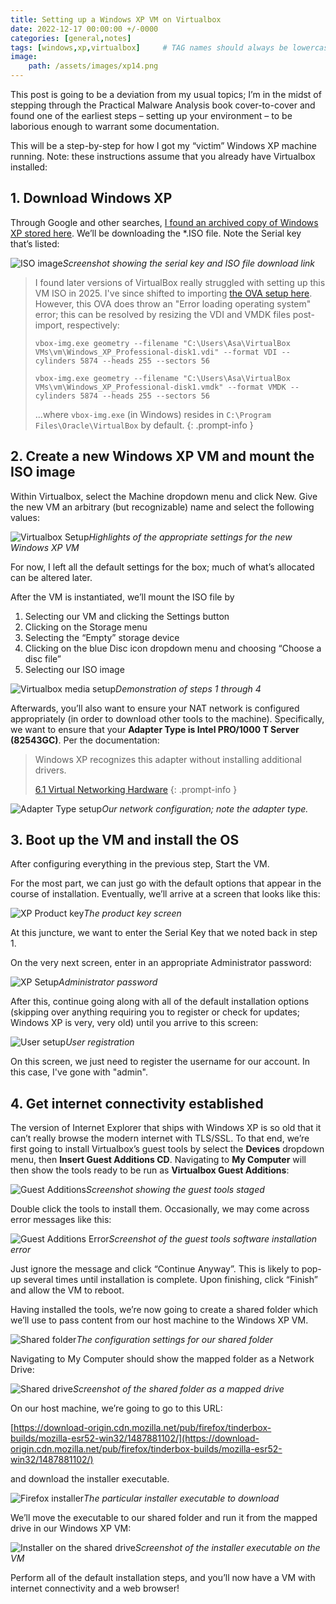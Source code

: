 ```yaml
---
title: Setting up a Windows XP VM on Virtualbox
date: 2022-12-17 00:00:00 +/-0000
categories: [general,notes]
tags: [windows,xp,virtualbox]     # TAG names should always be lowercase
image:
    path: /assets/images/xp14.png
---
```


This post is going to be a deviation from my usual topics; I’m in the midst of stepping through the Practical Malware Analysis book cover-to-cover and found one of the earliest steps – setting up your environment – to be laborious enough to warrant some documentation.

This will be a step-by-step for how I got my “victim” Windows XP machine running. Note: these instructions assume that you already have Virtualbox installed:

## 1. Download Windows XP

Through Google and other searches, [I found an archived copy of Windows XP stored here](https://archive.org/details/WinXPProSP3x86). We’ll be downloading the *.ISO file. Note the Serial key that’s listed:

![ISO image](/assets/images/xp1.png)_Screenshot showing the serial key and ISO file download link_

> I found later versions of VirtualBox really struggled with setting up this VM ISO in 2025. I've since shifted to importing [the OVA setup here](https://github.com/lucianoferrari/winxpimage). However, this OVA does throw an "Error loading operating system" error; this can be resolved by resizing the VDI and VMDK files post-import, respectively:
>
> `vbox-img.exe geometry --filename "C:\Users\Asa\VirtualBox VMs\vm\Windows_XP_Professional-disk1.vdi" --format VDI --cylinders 5874 --heads 255 --sectors 56`
> 
> `vbox-img.exe geometry --filename "C:\Users\Asa\VirtualBox VMs\vm\Windows_XP_Professional-disk1.vmdk" --format VMDK --cylinders 5874 --heads 255 --sectors 56`
>
> ...where `vbox-img.exe` (in Windows) resides in `C:\Program Files\Oracle\VirtualBox` by default.
{: .prompt-info }

## 2. Create a new Windows XP VM and mount the ISO image

Within Virtualbox, select the Machine dropdown menu and click New. Give the new VM an arbitrary (but recognizable) name and select the following values:

![Virtualbox Setup](/assets/images/xp2.png)_Highlights of the appropriate settings for the new Windows XP VM_

For now, I left all the default settings for the box; much of what’s allocated can be altered later.

After the VM is instantiated, we’ll mount the ISO file by

1. Selecting our VM and clicking the Settings button
2. Clicking on the Storage menu
3. Selecting the “Empty” storage device
4. Clicking on the blue Disc icon dropdown menu and choosing “Choose a disc file”
5. Selecting our ISO image

![Virtualbox media setup](/assets/images/xp3.png)_Demonstration of steps 1 through 4_

Afterwards, you’ll also want to ensure your NAT network is configured appropriately (in order to download other tools to the machine). Specifically, we want to ensure that your **Adapter Type is Intel PRO/1000 T Server (82543GC)**. Per the documentation:

> Windows XP recognizes this adapter without installing additional drivers.
>
> [6.1 Virtual Networking Hardware](https://www.virtualbox.org/manual/ch06.html)
{: .prompt-info }

![Adapter Type setup](/assets/images/xp4.png)_Our network configuration; note the adapter type._

## 3. Boot up the VM and install the OS

After configuring everything in the previous step, Start the VM.

For the most part, we can just go with the default options that appear in the course of installation. Eventually, we’ll arrive at a screen that looks like this:

![XP Product key](/assets/images/xp5.png)_The product key screen_

At this juncture, we want to enter the Serial Key that we noted back in step 1.

On the very next screen, enter in an appropriate Administrator password:

![XP Setup](/assets/images/xp6.png)_Administrator password_

After this, continue going along with all of the default installation options (skipping over anything requiring you to register or check for updates; Windows XP is very, very old) until you arrive to this screen:

![User setup](/assets/images/xp7.png)_User registration_

On this screen, we just need to register the username for our account. In this case, I've gone with "admin".

## 4. Get internet connectivity established

The version of Internet Explorer that ships with Windows XP is so old that it can’t really browse the modern internet with TLS/SSL. To that end, we’re first going to install Virtualbox’s guest tools by select the **Devices** dropdown menu, then **Insert Guest Additions CD**. Navigating to **My Computer** will then show the tools ready to be run as **Virtualbox Guest Additions**:

![Guest Additions](/assets/images/xp8.png)_Screenshot showing the guest tools staged_

Double click the tools to install them. Occasionally, we may come across error messages like this:

![Guest Additions Error](/assets/images/xp9.png)_Screenshot of the guest tools software installation error_

Just ignore the message and click “Continue Anyway”. This is likely to pop-up several times until installation is complete. Upon finishing, click “Finish” and allow the VM to reboot.

Having installed the tools, we’re now going to create a shared folder which we’ll use to pass content from our host machine to the Windows XP VM.

![Shared folder](/assets/images/xp10.png)_The configuration settings for our shared folder_

Navigating to My Computer should show the mapped folder as a Network Drive:

![Shared drive](/assets/images/xp11.png)_Screenshot of the shared folder as a mapped drive_

On our host machine, we’re going to go to this URL:

[https://download-origin.cdn.mozilla.net/pub/firefox/tinderbox-builds/mozilla-esr52-win32/1487881102/](https://download-origin.cdn.mozilla.net/pub/firefox/tinderbox-builds/mozilla-esr52-win32/1487881102/)

and download the installer executable.

![Firefox installer](/assets/images/xp12.png)_The particular installer executable to download_

We’ll move the executable to our shared folder and run it from the mapped drive in our Windows XP VM:

![Installer on the shared drive](/assets/images/xp13.png)_Screenshot of the installer executable on the VM_

Perform all of the default installation steps, and you’ll now have a VM with internet connectivity and a web browser!


